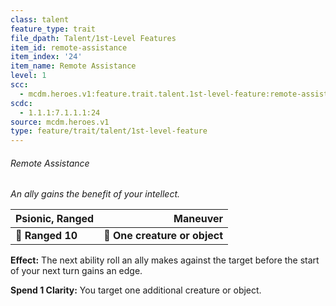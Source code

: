 ```yaml
---
class: talent
feature_type: trait
file_dpath: Talent/1st-Level Features
item_id: remote-assistance
item_index: '24'
item_name: Remote Assistance
level: 1
scc:
  - mcdm.heroes.v1:feature.trait.talent.1st-level-feature:remote-assistance
scdc:
  - 1.1.1:7.1.1.1:24
source: mcdm.heroes.v1
type: feature/trait/talent/1st-level-feature
---
```


###### Remote Assistance

*An ally gains the benefit of your intellect.*

| **Psionic, Ranged** |                  **Maneuver** |
| ------------------- | ----------------------------: |
| **📏 Ranged 10**    | **🎯 One creature or object** |

**Effect:** The next ability roll an ally makes against the target before the start of your next turn gains an edge.

**Spend 1 Clarity:** You target one additional creature or object.
